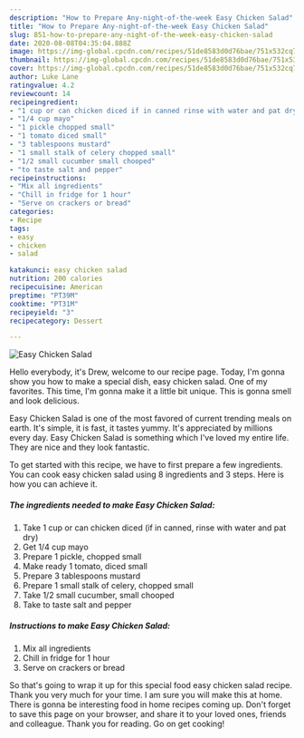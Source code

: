 ```yaml
---
description: "How to Prepare Any-night-of-the-week Easy Chicken Salad"
title: "How to Prepare Any-night-of-the-week Easy Chicken Salad"
slug: 851-how-to-prepare-any-night-of-the-week-easy-chicken-salad
date: 2020-08-08T04:35:04.888Z
image: https://img-global.cpcdn.com/recipes/51de8583d0d76bae/751x532cq70/easy-chicken-salad-recipe-main-photo.jpg
thumbnail: https://img-global.cpcdn.com/recipes/51de8583d0d76bae/751x532cq70/easy-chicken-salad-recipe-main-photo.jpg
cover: https://img-global.cpcdn.com/recipes/51de8583d0d76bae/751x532cq70/easy-chicken-salad-recipe-main-photo.jpg
author: Luke Lane
ratingvalue: 4.2
reviewcount: 14
recipeingredient:
- "1 cup or can chicken diced if in canned rinse with water and pat dry"
- "1/4 cup mayo"
- "1 pickle chopped small"
- "1 tomato diced small"
- "3 tablespoons mustard"
- "1 small stalk of celery chopped small"
- "1/2 small cucumber small chooped"
- "to taste salt and pepper"
recipeinstructions:
- "Mix all ingredients"
- "Chill in fridge for 1 hour"
- "Serve on crackers or bread"
categories:
- Recipe
tags:
- easy
- chicken
- salad

katakunci: easy chicken salad 
nutrition: 200 calories
recipecuisine: American
preptime: "PT39M"
cooktime: "PT31M"
recipeyield: "3"
recipecategory: Dessert

---
```



![Easy Chicken Salad](https://img-global.cpcdn.com/recipes/51de8583d0d76bae/751x532cq70/easy-chicken-salad-recipe-main-photo.jpg)

Hello everybody, it's Drew, welcome to our recipe page. Today, I'm gonna show you how to make a special dish, easy chicken salad. One of my favorites. This time, I'm gonna make it a little bit unique. This is gonna smell and look delicious.

Easy Chicken Salad is one of the most favored of current trending meals on earth. It's simple, it is fast, it tastes yummy. It's appreciated by millions every day. Easy Chicken Salad is something which I've loved my entire life. They are nice and they look fantastic.




To get started with this recipe, we have to first prepare a few ingredients. You can cook easy chicken salad using 8 ingredients and 3 steps. Here is how you can achieve it.

<!--inarticleads1-->

##### The ingredients needed to make Easy Chicken Salad:

1. Take 1 cup or can chicken diced (if in canned, rinse with water and pat dry)
1. Get 1/4 cup mayo
1. Prepare 1 pickle, chopped small
1. Make ready 1 tomato, diced small
1. Prepare 3 tablespoons mustard
1. Prepare 1 small stalk of celery, chopped small
1. Take 1/2 small cucumber, small chooped
1. Take to taste salt and pepper




<!--inarticleads2-->

##### Instructions to make Easy Chicken Salad:

1. Mix all ingredients
1. Chill in fridge for 1 hour
1. Serve on crackers or bread




So that's going to wrap it up for this special food easy chicken salad recipe. Thank you very much for your time. I am sure you will make this at home. There is gonna be interesting food in home recipes coming up. Don't forget to save this page on your browser, and share it to your loved ones, friends and colleague. Thank you for reading. Go on get cooking!
